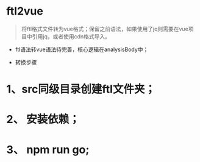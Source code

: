 # ftl2vue
> 将ftl格式文件转为vue格式；保留之前语法，如果使用了jq则需要在vue项目中引用jq，或者使用cdn格式导入。
 
- ftl语法转vue语法待完善，核心逻辑在analysisBody中；

- 转换步骤
# 1、src同级目录创建ftl文件夹；

# 2、 安装依赖；

# 3、 npm run go;


